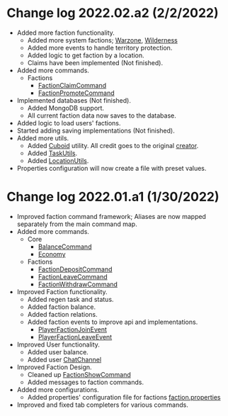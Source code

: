 # Change log 2022.02.a2 (2/2/2022)
- Added more faction functionality.
  - Added more system factions; [Warzone](https://github.com/HackusatePvP/hcr-core/blob/main/src/main/java/dev/hcr/hcf/factions/types/WarzoneFaction.java), [Wilderness](https://github.com/HackusatePvP/hcr-core/blob/main/src/main/java/dev/hcr/hcf/factions/types/WildernessFaction.java)
  - Added more events to handle territory protection.
  - Added logic to get faction by a location.
  - Claims have been implemented (Not finished).
- Added more commands.
  - Factions
    - [FactionClaimCommand](https://github.com/HackusatePvP/hcr-core/blob/main/src/main/java/dev/hcr/hcf/factions/commands/coleader/FactionClaimCommand.java)
    - [FactionPromoteCommand](https://github.com/HackusatePvP/hcr-core/blob/main/src/main/java/dev/hcr/hcf/factions/commands/coleader/FactionPromoteCommand.java)
- Implemented databases (Not finished).
  - Added MongoDB support.
  - All current faction data now saves to the database.
- Added logic to load users' factions.
- Started adding saving implementations (Not finished).
- Added more utils.
  - Added [Cuboid](https://github.com/HackusatePvP/hcr-core/blob/main/src/main/java/dev/hcr/hcf/factions/claims/cuboid/Cuboid.java) utility. All credit goes to the original [creator](https://www.spigotmc.org/threads/region-cuboid.329859/).
  - Added [TaskUtils](https://github.com/HackusatePvP/hcr-core/blob/main/src/main/java/dev/hcr/hcf/utils/TaskUtils.java).
  - Added [LocationUtils](https://github.com/HackusatePvP/hcr-core/blob/main/src/main/java/dev/hcr/hcf/utils/LocationUtils.java).
- Properties configuration will now create a file with preset values.

# Change log 2022.01.a1 (1/30/2022)
- Improved faction command framework; Aliases are now mapped separately from the main command map.
- Added more commands.
  - Core
    - [BalanceCommand](https://github.com/HackusatePvP/hcr-core/blob/main/src/main/java/dev/hcr/hcf/commands/players/BalanceCommand.java)
    - [Economy](https://github.com/HackusatePvP/hcr-core/blob/main/src/main/java/dev/hcr/hcf/commands/admin/EconomyCommand.java)
  - Factions
    - [FactionDepositCommand](https://github.com/HackusatePvP/hcr-core/blob/main/src/main/java/dev/hcr/hcf/factions/commands/member/FactionDepositCommand.java)
    - [FactionLeaveCommand](https://github.com/HackusatePvP/hcr-core/blob/main/src/main/java/dev/hcr/hcf/factions/commands/member/FactionLeaveCommand.java)
    - [FactionWithdrawCommand](https://github.com/HackusatePvP/hcr-core/blob/main/src/main/java/dev/hcr/hcf/factions/commands/captain/FactionWithdrawCommand.java)
- Improved Faction functionality.
  - Added regen task and status.
  - Added faction balance.
  - Added faction relations.
  - Added faction events to improve api and implementations.
    - [PlayerFactionJoinEvent](https://github.com/HackusatePvP/hcr-core/blob/main/src/main/java/dev/hcr/hcf/factions/events/members/PlayerJoinFactionEvent.java)
    - [PlayerFactionLeaveEvent](https://github.com/HackusatePvP/hcr-core/blob/main/src/main/java/dev/hcr/hcf/factions/events/members/PlayerFactionLeaveEvent.java)
- Improved User functionality.
  - Added user balance.
  - Added user [ChatChannel](https://github.com/HackusatePvP/hcr-core/blob/main/src/main/java/dev/hcr/hcf/users/User.java)
- Improved Faction Design.
  - Cleaned up [FactionShowCommand](https://github.com/HackusatePvP/hcr-core/blob/main/src/main/java/dev/hcr/hcf/factions/commands/member/FactionShowCommand.java)
  - Added messages to faction commands.
- Added more configurations.
  - Added properties' configuration file for factions [faction.properties](https://github.com/HackusatePvP/hcr-core/blob/main/src/main/resources/factions/faction.properties)
- Improved and fixed tab completers for various commands.    
